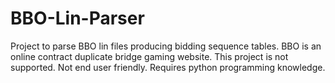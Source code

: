# BBO-Lin-Parser
Project to parse BBO lin files producing bidding sequence tables. BBO is an online contract duplicate bridge gaming website. This project is not supported. Not end user friendly. Requires python programming knowledge.
